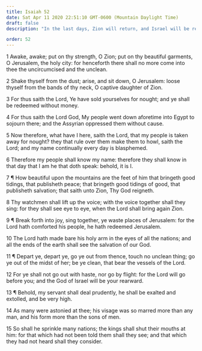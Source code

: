 ```yaml
---
title: Isaiah 52
date: Sat Apr 11 2020 22:51:10 GMT-0600 (Mountain Daylight Time)
draft: false
description: "In the last days, Zion will return, and Israel will be redeemed—The Messiah will deal prudently and be exalted."

order: 52
---
```

    
1 Awake, awake; put on thy strength, O Zion; put on thy beautiful garments, O Jerusalem, the holy city: for henceforth there shall no more come into thee the uncircumcised and the unclean.

2 Shake thyself from the dust; arise, and sit down, O Jerusalem: loose thyself from the bands of thy neck, O captive daughter of Zion.

3 For thus saith the Lord, Ye have sold yourselves for nought; and ye shall be redeemed without money.

4 For thus saith the Lord God, My people went down aforetime into Egypt to sojourn there; and the Assyrian oppressed them without cause.

5 Now therefore, what have I here, saith the Lord, that my people is taken away for nought? they that rule over them make them to howl, saith the Lord; and my name continually every day is blasphemed.

6 Therefore my people shall know my name: therefore they shall know in that day that I am he that doth speak: behold, it is I.

7 ¶ How beautiful upon the mountains are the feet of him that bringeth good tidings, that publisheth peace; that bringeth good tidings of good, that publisheth salvation; that saith unto Zion, Thy God reigneth.

8 Thy watchmen shall lift up the voice; with the voice together shall they sing: for they shall see eye to eye, when the Lord shall bring again Zion.

9 ¶ Break forth into joy, sing together, ye waste places of Jerusalem: for the Lord hath comforted his people, he hath redeemed Jerusalem.

10 The Lord hath made bare his holy arm in the eyes of all the nations; and all the ends of the earth shall see the salvation of our God.

11 ¶ Depart ye, depart ye, go ye out from thence, touch no unclean thing; go ye out of the midst of her; be ye clean, that bear the vessels of the Lord.

12 For ye shall not go out with haste, nor go by flight: for the Lord will go before you; and the God of Israel will be your rearward.

13 ¶ Behold, my servant shall deal prudently, he shall be exalted and extolled, and be very high.

14 As many were astonied at thee; his visage was so marred more than any man, and his form more than the sons of men.

15 So shall he sprinkle many nations; the kings shall shut their mouths at him: for that which had not been told them shall they see; and that which they had not heard shall they consider.
